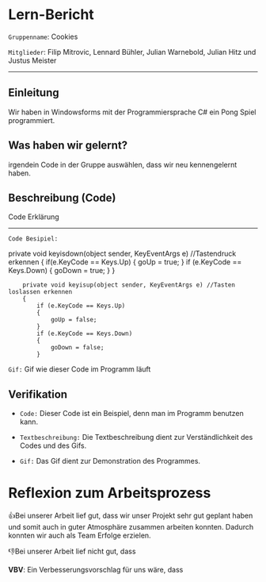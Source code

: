 # Lern-Bericht
`Gruppenname`: Cookies 

`Mitglieder`: Filip Mitrovic, Lennard Bühler, Julian Warnebold, Julian Hitz und Justus Meister

-----------------------------------------------------------------------------------------------------------------------------------------------------------------------
## Einleitung
Wir haben in Windowsforms mit der Programmiersprache C# ein Pong Spiel programmiert.


## Was haben wir gelernt?

irgendein Code in der Gruppe auswählen, dass wir neu kennengelernt haben.


## Beschreibung (Code)

 Code Erklärung


-----------------------------------------------------------------------------------------------------------------------------------------------------------------------
`Code Besipiel:`

 private void keyisdown(object sender, KeyEventArgs e) //Tastendruck erkennen
        {
            if(e.KeyCode == Keys.Up)
            {
                goUp = true;
            }
            if (e.KeyCode == Keys.Down)
            {
                goDown = true;
            }
        }

        private void keyisup(object sender, KeyEventArgs e) //Tasten loslassen erkennen
        {
            if (e.KeyCode == Keys.Up)
            {
                goUp = false;
            }
            if (e.KeyCode == Keys.Down)
            {
                goDown = false;
            }


`Gif:`
Gif wie dieser Code im Programm läuft



## Verifikation

* `Code:` Dieser Code ist ein Beispiel, denn man im Programm benutzen kann.

* `Textbeschreibung:` Die Textbeschreibung dient zur Verständlichkeit des Codes und des Gifs.

* `Gif:` Das Gif dient zur Demonstration des Programmes.

# Reflexion zum Arbeitsprozess


👍Bei unserer Arbeit lief gut, dass wir unser Projekt sehr gut geplant haben und somit auch in guter Atmosphäre zusammen arbeiten konnten. Dadurch konnten wir auch als Team Erfolge erzielen.


👎Bei unserer Arbeit lief nicht gut, dass


**VBV**: Ein Verbesserungsvorschlag für uns wäre, dass


